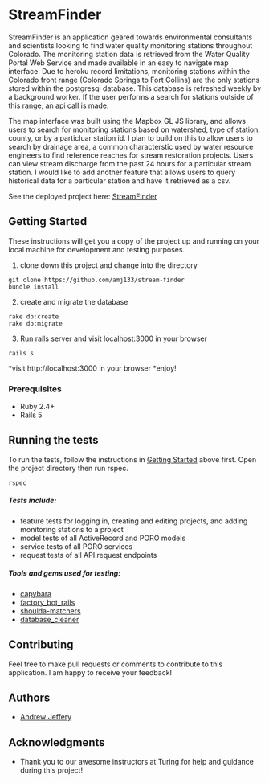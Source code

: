 # StreamFinder

StreamFinder is an application geared towards environmental consultants and scientists looking to find water quality monitoring stations throughout Colorado.  The monitoring station data is retrieved from the Water Quality Portal Web Service and made available in an easy to navigate map interface.  Due to heroku record limitations, monitoring stations within the Colorado front range (Colorado Springs to Fort Collins) are the only stations stored within the postgresql database.  This database is refreshed weekly by a background worker.  If the user performs a search for stations outside of this range, an api call is made.  

The map interface was built using the Mapbox GL JS library, and allows users to search for monitoring stations based on watershed, type of station, county, or by a particluar station id.  I plan to build on this to allow users to search by drainage area, a common characterstic used by water resource engineers to find reference reaches for stream restoration projects.  Users can view stream discharge from the past 24 hours for a particular stream station.  I would like to add another feature that allows users to query historical data for a particular station and have it retrieved as a csv.  

See the deployed project here: [StreamFinder](https://still-reef-30303.herokuapp.com/)

## Getting Started

These instructions will get you a copy of the project up and running on your local machine for development and testing purposes. 

1. clone down this project and change into the directory
```
git clone https://github.com/amj133/stream-finder
bundle install
```
2. create and migrate the database
```
rake db:create
rake db:migrate
```
3. Run rails server and visit localhost:3000 in your browser
```
rails s
```
*visit http://localhost:3000 in your browser
*enjoy!

### Prerequisites

* Ruby 2.4+
* Rails 5

## Running the tests

To run the tests, follow the instructions in [Getting Started](#getting-started) above first.  Open the project directory then run rspec.
```
rspec
```
##### Tests include: 
* feature tests for logging in, creating and editing projects, and adding monitoring stations to a project
* model tests of all ActiveRecord and PORO models
* service tests of all PORO services
* request tests of all API request endpoints

##### Tools and gems used for testing:
* [capybara](https://github.com/teamcapybara/capybara)
* [factory_bot_rails](https://github.com/thoughtbot/factory_bot_rails)
* [shoulda-matchers](https://github.com/thoughtbot/shoulda-matchers)
* [database_cleaner](https://github.com/DatabaseCleaner/database_cleaner)


## Contributing

Feel free to make pull requests or comments to contribute to this application. I am happy to receive your feedback!

## Authors

* [Andrew Jeffery](https://github.com/amj133)

## Acknowledgments

* Thank you to our awesome instructors at Turing for help and guidance during this project!
